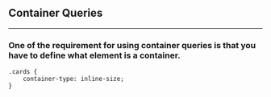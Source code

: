 ## Container Queries
___
### One of the requirement for using container queries is that you have to define what element is a container.
```
.cards {
    container-type: inline-size;
}
```